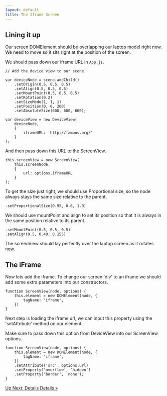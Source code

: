 ```yaml
---
layout: default
title: The Iframe Screen
---
```


## Lining it up

Our screen DOMElement should be overlapping our laptop model right now.  We need to move so it sits right at the position of the screen.  

We should pass down our iframe URL in `App.js`.

	// Add the device view to our scene.

	var deviceNode = scene.addChild()
	    .setOrigin(0.5, 0.5, 0.5)
	    .setAlign(0.5, 0.5, 0.5)
	    .setMountPoint(0.5, 0.5, 0.5)
	    .setRotation(0.2)
	    .setSizeMode(1, 1, 1)
	    .setPosition(0, 0, 200)
	    .setAbsoluteSize(600, 600, 600);

	var deviceView = new DeviceView(
		deviceNode,
		{
			iframeURL: 'http://famous.org/'
		}
	);

And then pass down this URL to the ScreenView.

	this.screenView = new ScreenView(
		this.screenNode,
		{
			url: options.iframeURL
		}
	);

To get the size just right, we should use Proportional size, so the node always stays the same size relative to the parent.


	.setProportionalSize(0.95, 0.6, 1.0)


We should use mountPoint and align to set its position so that it is always in the same position relative to its parent.


	.setMountPoint(0.5, 0.5, 0.5)
	.setAlign(0.5, 0.48, 0.155)


The screenView should lay perfectly over the laptop screen as it rotates now.

## The iFrame

Now lets add the iframe.  To change our screen 'div' to an iframe we should add some extra parameters into our constructors.


	function ScreenView(node, options) {
	    this.element = new DOMElement(node, {
	        tagName: 'iframe',
	    })
	}

Next step is loading the iframe url, we can input this property using the 'setAttribute' method on our element.

Make sure to pass down this option from DeviceView into our ScreenView options.


	function ScreenView(node, options) {
	    this.element = new DOMElement(node, {
	        tagName: 'iframe',
	    })
	    .setAttribute('src', options.url)
	    .setProperty('overflow', 'hidden')
	    .setProperty('border', 'none');
	}

<span class="cta">[Up Next: Details Details &raquo;](./DetailsDetails.html)</span>
